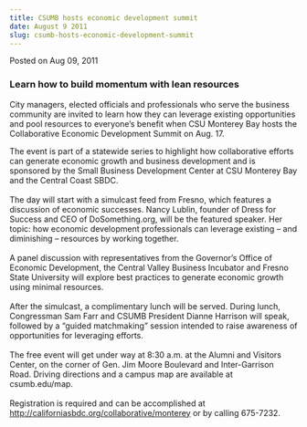 ```yaml
---
title: CSUMB hosts economic development summit
date: August 9 2011
slug: csumb-hosts-economic-development-summit
---
```





<span class="date">Posted on Aug 09, 2011    </span>
<h3>Learn how to build momentum with lean resources</h3>
<p>City managers, elected officials and professionals who serve the
business community are invited to learn how they can leverage
existing opportunities and pool resources to everyone&#x2019;s benefit
when CSU Monterey Bay hosts the Collaborative Economic Development
Summit on Aug. 17.</p>
<p>The event is part of a statewide series to highlight how
collaborative efforts can generate economic growth and business
development and is sponsored by the Small Business Development
Center at CSU Monterey Bay and the Central Coast SBDC.<br>
<br>
The day will start with a simulcast feed from Fresno, which
features a discussion of economic successes. Nancy Lublin, founder
of Dress for Success and CEO of DoSomething.org, will be the
featured speaker. Her topic: how economic development professionals
can leverage existing &#x2013; and diminishing &#x2013; resources by working
together.<br>
<br>
A panel discussion with representatives from the Governor&#x2019;s Office
of Economic Development, the Central Valley Business Incubator and
Fresno State University will explore best practices to generate
economic growth using minimal resources.<br>
<br>
After the simulcast, a complimentary lunch will be served. During
lunch, Congressman Sam Farr and CSUMB President Dianne Harrison
will speak, followed by a &#x201C;guided matchmaking&#x201D; session intended to
raise awareness of opportunities for leveraging efforts.<br>
<br>
The free event will get under way at 8:30 a.m. at the Alumni and
Visitors Center, on the corner of Gen. Jim Moore Boulevard and
Inter-Garrison Road. Driving directions and a campus map are
available at csumb.edu/map.<br>
<br>
Registration is required and can be accomplished at <a href="http://californiasbdc.org/collaborative/monterey" title="http://californiasbdc.org/collaborative/monterey">http://californiasbdc.org/collaborative/monterey</a>
or by calling 675-7232.</br></br></br></br></br></br></br></br></br></br></p>





